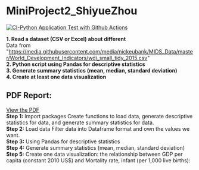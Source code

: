 # MiniProject2_ShiyueZhou
[![CI-Python Application Test with Github Actions](https://github.com/nogibjj/MiniProject2_ShiyueZhou/actions/workflows/ci.yml/badge.svg)](https://github.com/nogibjj/MiniProject2_ShiyueZhou/actions/workflows/ci.yml)


**1. Read a dataset (CSV or Excel) about different**  
   Data from  "https://media.githubusercontent.com/media/nickeubank/MIDS_Data/master/World_Development_Indicators/wdi_small_tidy_2015.csv"  
**2. Python script using Pandas for descriptive statistics**  
**3. Generate summary statistics (mean, median, standard deviation)**  
**4. Create at least one data visualization**  


## PDF Report:
[View the PDF](data_report.pdf)  
**Step 1:** Import packages Create functions to load data, generate descriptive statistics for data, and generate summary statistics for data.  
**Step 2:** Load data Filter data into Dataframe format and own the values we want.  
**Step 3:** Using Pandas for descriptive statistics  
**Step 4:** Generate summary statistics (mean, median, standard deviation)  
**Step 5:** Create one data visualization: the relationship between GDP per capita (constant 2010 US$) and Mortality rate,   infant (per 1,000 live births):  